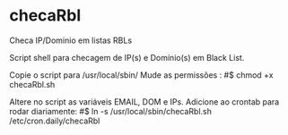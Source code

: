 # checaRbl
Checa IP/Dominio em listas RBLs

Script shell para checagem de IP(s) e Domínio(s) em Black List.

Copie o script para /usr/local/sbin/
Mude as permissões :
#$ chmod +x checaRbl.sh

Altere no script as variáveis EMAIL, DOM e IPs.
Adicione ao crontab para rodar diariamente:
#$ ln -s /usr/local/sbin/checaRbl.sh /etc/cron.daily/checaRbl
